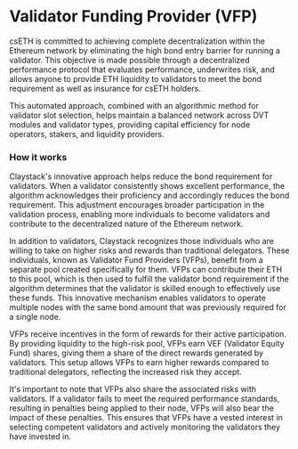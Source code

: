 # Validator Funding Provider (VFP)

csETH is committed to achieving complete decentralization within the Ethereum network by eliminating the high bond entry barrier for running a validator. This objective is made possible through a decentralized performance protocol that evaluates performance, underwrites risk, and allows anyone to provide ETH liquidity to validators to meet the bond requirement as well as insurance for csETH holders.

This automated approach, combined with an algorithmic method for validator slot selection, helps maintain a balanced network across DVT modules and validator types, providing capital efficiency for node operators, stakers, and liquidity providers.

### How it works
Claystack's innovative approach helps reduce the bond requirement for validators. When a validator consistently shows excellent performance, the algorithm acknowledges their proficiency and accordingly reduces the bond requirement. This adjustment encourages broader participation in the validation process, enabling more individuals to become validators and contribute to the decentralized nature of the Ethereum network.

In addition to validators, Claystack recognizes those individuals who are willing to take on higher risks and rewards than traditional delegators. These individuals, known as Validator Fund Providers (VFPs), benefit from a separate pool created specifically for them. VFPs can contribute their ETH to this pool, which is then used to fulfill the validator bond requirement if the algorithm determines that the validator is skilled enough to effectively use these funds. This innovative mechanism enables validators to operate multiple nodes with the same bond amount that was previously required for a single node.

VFPs receive incentives in the form of rewards for their active participation. By providing liquidity to the high-risk pool, VFPs earn VEF (Validator Equity Fund) shares, giving them a share of the direct rewards generated by validators. This setup allows VFPs to earn higher rewards compared to traditional delegators, reflecting the increased risk they accept.

It's important to note that VFPs also share the associated risks with validators. If a validator fails to meet the required performance standards, resulting in penalties being applied to their node, VFPs will also bear the impact of these penalties. This ensures that VFPs have a vested interest in selecting competent validators and actively monitoring the validators they have invested in.